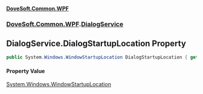 #### [DoveSoft.Common.WPF](readme.md 'readme')
### [DoveSoft.Common.WPF](DoveSoft_Common_WPF.md 'DoveSoft.Common.WPF').[DialogService](DialogService.md 'DoveSoft.Common.WPF.DialogService')
## DialogService.DialogStartupLocation Property
```csharp
public System.Windows.WindowStartupLocation DialogStartupLocation { get; set; }
```
#### Property Value
[System.Windows.WindowStartupLocation](https://docs.microsoft.com/en-us/dotnet/api/System.Windows.WindowStartupLocation 'System.Windows.WindowStartupLocation')
